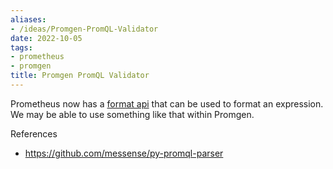 ```yaml
---
aliases:
- /ideas/Promgen-PromQL-Validator
date: 2022-10-05
tags:
- prometheus
- promgen
title: Promgen PromQL Validator
---
```


Prometheus now has a [format api] that can be used to format an expression. We may be able to use something like that within Promgen.

References

- <https://github.com/messense/py-promql-parser>

[format api]: https://prometheus.io/docs/prometheus/latest/querying/api/#formatting-query-expressions
